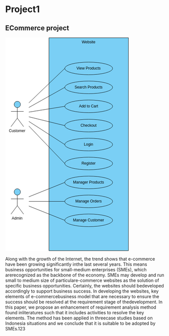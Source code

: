 <h1>Project1</h1>
<h2> ECommerce project </h2>

<img src="e-commerce-website-.png" >


Along with the growth of the Internet, the trend shows that e-commerce have been growing significantly inthe last several years. This means business opportunities for small-medium enterprises (SMEs), which arerecognized as the backbone of the economy. SMEs may develop and run small to medium size of particulare-commerce websites  as the solution  of specific business opportunities. Certainly, the  websites should bedeveloped accordingly to support business success. In developing the websites, key elements of e-commercebusiness model that are necessary to ensure the success should be resolved at the requirement stage of thedevelopment. In  this  paper,  we  propose an  enhancement  of requirement  analysis  method found  inliteratures such that it includes activities to resolve the key elements. The method has been applied in threecase studies based on Indonesia situations and we conclude that it is suitable to be adopted by SMEs.123
